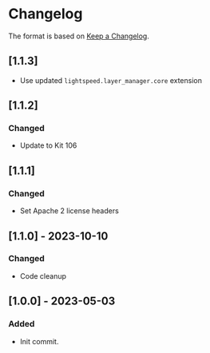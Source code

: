 # Changelog
The format is based on [Keep a Changelog](https://keepachangelog.com/en/1.0.0/).

## [1.1.3]
- Use updated `lightspeed.layer_manager.core` extension

## [1.1.2]
### Changed
- Update to Kit 106

## [1.1.1]
### Changed
- Set Apache 2 license headers

## [1.1.0] - 2023-10-10
### Changed
- Code cleanup

## [1.0.0] - 2023-05-03
### Added
- Init commit.
